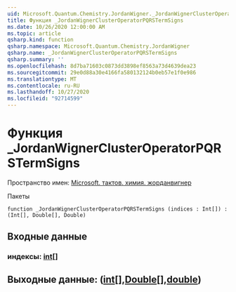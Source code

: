 ```yaml
---
uid: Microsoft.Quantum.Chemistry.JordanWigner._JordanWignerClusterOperatorPQRSTermSigns
title: Функция _JordanWignerClusterOperatorPQRSTermSigns
ms.date: 10/26/2020 12:00:00 AM
ms.topic: article
qsharp.kind: function
qsharp.namespace: Microsoft.Quantum.Chemistry.JordanWigner
qsharp.name: _JordanWignerClusterOperatorPQRSTermSigns
qsharp.summary: ''
ms.openlocfilehash: 8d7ba71603c0873dd3898ef8563a73d4639dea23
ms.sourcegitcommit: 29e0d88a30e4166fa580132124b0eb57e1f0e986
ms.translationtype: MT
ms.contentlocale: ru-RU
ms.lasthandoff: 10/27/2020
ms.locfileid: "92714599"
---
```

# <a name="_jordanwignerclusteroperatorpqrstermsigns-function"></a>Функция _JordanWignerClusterOperatorPQRSTermSigns

Пространство имен: [Microsoft. тактов. химия. жорданвигнер](xref:Microsoft.Quantum.Chemistry.JordanWigner)

Пакеты [](https://nuget.org/packages/)




```qsharp
function _JordanWignerClusterOperatorPQRSTermSigns (indices : Int[]) : (Int[], Double[], Double)
```


## <a name="input"></a>Входные данные

### <a name="indices--int"></a>индексы: [int](xref:microsoft.quantum.lang-ref.int)[]





## <a name="output--intdoubledouble"></a>Выходные данные: ([int](xref:microsoft.quantum.lang-ref.int)[],[Double](xref:microsoft.quantum.lang-ref.double)[],[double](xref:microsoft.quantum.lang-ref.double))


